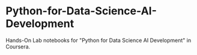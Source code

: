 # Python-for-Data-Science-AI-Development
Hands-On Lab notebooks for "Python for Data Science AI Development" in Coursera.

